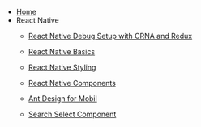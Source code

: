 - [Home](/)
- React Native
  - [React Native Debug Setup with CRNA and Redux](/ReactNative/ReactNativeDebugging)

  - [React Native Basics](/ReactNative/ReactNativeBasics)

  - [React Native Styling](/ReactNative/ReactNativeStyles)

  - [React Native Components](/ReactNative/ReactNativeComponents)

  - [Ant Design for Mobil](/ReactNative/AntDesignMobil)

  - [Search Select Component](/ReactNative/RNSearchSelectComponent)

    ​


